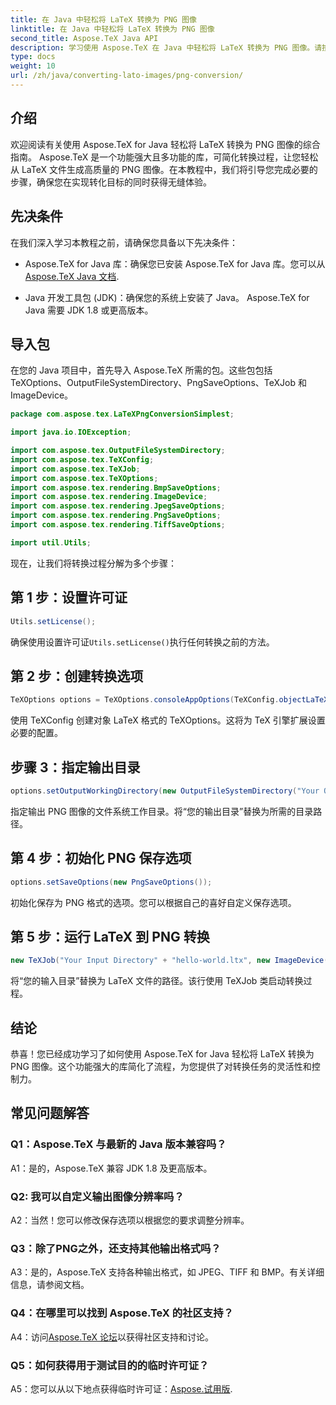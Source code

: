 ```yaml
---
title: 在 Java 中轻松将 LaTeX 转换为 PNG 图像
linktitle: 在 Java 中轻松将 LaTeX 转换为 PNG 图像
second_title: Aspose.TeX Java API
description: 学习使用 Aspose.TeX 在 Java 中轻松将 LaTeX 转换为 PNG 图像。请按照我们的分步指南进行无缝集成。
type: docs
weight: 10
url: /zh/java/converting-lato-images/png-conversion/
---
```

## 介绍

欢迎阅读有关使用 Aspose.TeX for Java 轻松将 LaTeX 转换为 PNG 图像的综合指南。 Aspose.TeX 是一个功能强大且多功能的库，可简化转换过程，让您轻松从 LaTeX 文件生成高质量的 PNG 图像。在本教程中，我们将引导您完成必要的步骤，确保您在实现转化目标的同时获得无缝体验。

## 先决条件

在我们深入学习本教程之前，请确保您具备以下先决条件：

-  Aspose.TeX for Java 库：确保您已安装 Aspose.TeX for Java 库。您可以从[Aspose.TeX Java 文档](https://reference.aspose.com/tex/java/).

- Java 开发工具包 (JDK)：确保您的系统上安装了 Java。 Aspose.TeX for Java 需要 JDK 1.8 或更高版本。

## 导入包

在您的 Java 项目中，首先导入 Aspose.TeX 所需的包。这些包包括 TeXOptions、OutputFileSystemDirectory、PngSaveOptions、TeXJob 和 ImageDevice。

```java
package com.aspose.tex.LaTeXPngConversionSimplest;

import java.io.IOException;

import com.aspose.tex.OutputFileSystemDirectory;
import com.aspose.tex.TeXConfig;
import com.aspose.tex.TeXJob;
import com.aspose.tex.TeXOptions;
import com.aspose.tex.rendering.BmpSaveOptions;
import com.aspose.tex.rendering.ImageDevice;
import com.aspose.tex.rendering.JpegSaveOptions;
import com.aspose.tex.rendering.PngSaveOptions;
import com.aspose.tex.rendering.TiffSaveOptions;

import util.Utils;
```

现在，让我们将转换过程分解为多个步骤：

## 第 1 步：设置许可证

```java
Utils.setLicense();
```

确保使用设置许可证`Utils.setLicense()`执行任何转换之前的方法。

## 第 2 步：创建转换选项

```java
TeXOptions options = TeXOptions.consoleAppOptions(TeXConfig.objectLaTeX());
```

使用 TeXConfig 创建对象 LaTeX 格式的 TeXOptions。这将为 TeX 引擎扩展设置必要的配置。

## 步骤 3：指定输出目录

```java
options.setOutputWorkingDirectory(new OutputFileSystemDirectory("Your Output Directory"));
```

指定输出 PNG 图像的文件系统工作目录。将“您的输出目录”替换为所需的目录路径。

## 第 4 步：初始化 PNG 保存选项

```java
options.setSaveOptions(new PngSaveOptions());
```

初始化保存为 PNG 格式的选项。您可以根据自己的喜好自定义保存选项。

## 第 5 步：运行 LaTeX 到 PNG 转换

```java
new TeXJob("Your Input Directory" + "hello-world.ltx", new ImageDevice(), options).run();
```

将“您的输入目录”替换为 LaTeX 文件的路径。该行使用 TeXJob 类启动转换过程。

## 结论

恭喜！您已经成功学习了如何使用 Aspose.TeX for Java 轻松将 LaTeX 转换为 PNG 图像。这个功能强大的库简化了流程，为您提供了对转换任务的灵活性和控制力。

## 常见问题解答

### Q1：Aspose.TeX 与最新的 Java 版本兼容吗？

A1：是的，Aspose.TeX 兼容 JDK 1.8 及更高版本。

### Q2: 我可以自定义输出图像分辨率吗？

A2：当然！您可以修改保存选项以根据您的要求调整分辨率。

### Q3：除了PNG之外，还支持其他输出格式吗？

A3：是的，Aspose.TeX 支持各种输出格式，如 JPEG、TIFF 和 BMP。有关详细信息，请参阅文档。

### Q4：在哪里可以找到 Aspose.TeX 的社区支持？

 A4：访问[Aspose.TeX 论坛](https://forum.aspose.com/c/tex/47)以获得社区支持和讨论。

### Q5：如何获得用于测试目的的临时许可证？

 A5：您可以从以下地点获得临时许可证：[Aspose.试用版](https://purchase.aspose.com/temporary-license/).